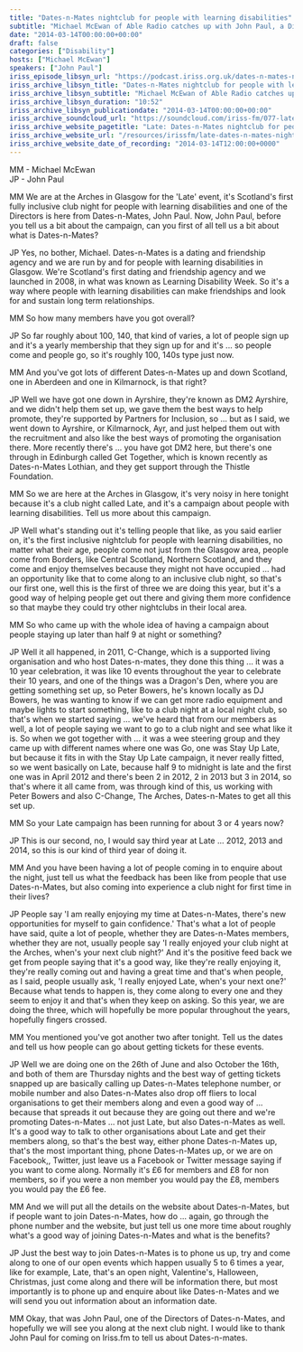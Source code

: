 ```yaml
---
title: "Dates-n-Mates nightclub for people with learning disabilities"
subtitle: "Michael McEwan of Able Radio catches up with John Paul, a Director of Dates-n-Mates, at the Arches to talk about Late, Scotland's first inclusive club night for people with learning disabilities."
date: "2014-03-14T00:00:00+00:00"
draft: false
categories: ["Disability"]
hosts: ["Michael McEwan"]
speakers: ["John Paul"]
iriss_episode_libsyn_url: "https://podcast.iriss.org.uk/dates-n-mates-nightclub-for-people-with-learning-disabilities-1"
iriss_archive_libsyn_title: "Dates-n-Mates nightclub for people with learning disabilities"
iriss_archive_libsyn_subtitle: "Michael McEwan of Able Radio catches up with John Paul, a Director of Dates-n-Mates, at the Arches to talk about Late, Scotland's first inclusive club night for people with learning disabilities."
iriss_archive_libsyn_duration: "10:52"
iriss_archive_libsyn_publicationdate: "2014-03-14T00:00:00+00:00"
iriss_archive_soundcloud_url: "https://soundcloud.com/iriss-fm/077-late-dates-n-mates-nightclub-for-people-with-learning-disabilities"
iriss_archive_website_pagetitle: "Late: Dates-n-Mates nightclub for people with learning disabilities"
iriss_archive_website_url: "/resources/irissfm/late-dates-n-mates-nightclub-people-learning-disabilities"
iriss_archive_website_date_of_recording: "2014-03-14T12:00:00+0000"
---
```

MM - Michael McEwan  
JP - John Paul

MM We are at the Arches in Glasgow for the 'Late' event, it's Scotland's first fully inclusive club night for people with learning disabilities and one of the Directors is here from Dates-n-Mates, John Paul. Now, John Paul, before you tell us a bit about the campaign, can you first of all tell us a bit about what is Dates-n-Mates?

JP Yes, no bother, Michael. Dates-n-Mates is a dating and friendship agency and we are run by and for people with learning disabilities in Glasgow. We're Scotland's first dating and friendship agency and we launched in 2008, in what was known as Learning Disability Week. So it's a way where people with learning disabilities can make friendships and look for and sustain long term relationships.

MM So how many members have you got overall?

JP So far roughly about 100, 140, that kind of varies, a lot of people sign up and it's a yearly membership that they sign up for and it's ... so people come and people go, so it's roughly 100, 140s type just now.

MM And you've got lots of different Dates-n-Mates up and down Scotland, one in Aberdeen and one in Kilmarnock, is that right?

JP Well we have got one down in Ayrshire, they're known as DM2 Ayrshire, and we didn't help them set up, we gave them the best ways to help promote, they're supported by Partners for Inclusion, so ... but as I said, we went down to Ayrshire, or Kilmarnock, Ayr, and just helped them out with the recruitment and also like the best ways of promoting the organisation there. More recently there's ... you have got DM2 here, but there's one through in Edinburgh called Get Together, which is known recently as Dates-n-Mates Lothian, and they get support through the Thistle Foundation.

MM So we are here at the Arches in Glasgow, it's very noisy in here tonight because it's a club night called Late, and it's a campaign about people with learning disabilities. Tell us more about this campaign.

JP Well what's standing out it's telling people that like, as you said earlier on, it's the first inclusive nightclub for people with learning disabilities, no matter what their age, people come not just from the Glasgow area, people come from Borders, like Central Scotland, Northern Scotland, and they come and enjoy themselves because they might not have occupied ... had an opportunity like that to come along to an inclusive club night, so that's our first one, well this is the first of three we are doing this year, but it's a good way of helping people get out there and giving them more confidence so that maybe they could try other nightclubs in their local area.

MM So who came up with the whole idea of having a campaign about people staying up later than half 9 at night or something?

JP Well it all happened, in 2011, C-Change, which is a supported living organisation and who host Dates-n-mates, they done this thing ... it was a 10 year celebration, it was like 10 events throughout the year to celebrate their 10 years, and one of the things was a Dragon's Den, where you are getting something set up, so Peter Bowers, he's known locally as DJ Bowers, he was wanting to know if we can get more radio equipment and maybe lights to start something, like to a club night at a local night club, so that's when we started saying ... we've heard that from our members as well, a lot of people saying we want to go to a club night and see what like it is. So when we got together with ... it was a wee steering group and they came up with different names where one was Go, one was Stay Up Late, but because it fits in with the Stay Up Late campaign, it never really fitted, so we went basically on Late, because half 9 to midnight is late and the first one was in April 2012 and there's been 2 in 2012, 2 in 2013 but 3 in 2014, so that's where it all came from, was through kind of this, us working with Peter Bowers and also C-Change, The Arches, Dates-n-Mates to get all this set up.

MM So your Late campaign has been running for about 3 or 4 years now?

JP This is our second, no, I would say third year at Late ... 2012, 2013 and 2014, so this is our kind of third year of doing it.

MM And you have been having a lot of people coming in to enquire about the night, just tell us what the feedback has been like from people that use Dates-n-Mates, but also coming into experience a club night for first time in their lives?

JP People say 'I am really enjoying my time at Dates-n-Mates, there's new opportunities for myself to gain confidence.' That's what a lot of people have said, quite a lot of people, whether they are Dates-n-Mates members, whether they are not, usually people say 'I really enjoyed your club night at the Arches, when's your next club night?' And it's the positive feed back we get from people saying that it's a good way, like they're really enjoying it, they're really coming out and having a great time and that's when people, as I said, people usually ask, 'I really enjoyed Late, when's your next one?' Because what tends to happen is, they come along to every one and they seem to enjoy it and that's when they keep on asking. So this year, we are doing the three, which will hopefully be more popular throughout the years, hopefully fingers crossed.

MM You mentioned you've got another two after tonight. Tell us the dates and tell us how people can go about getting tickets for these events.

JP Well we are doing one on the 26th of June and also October the 16th, and both of them are Thursday nights and the best way of getting tickets snapped up are basically calling up Dates-n-Mates telephone number, or mobile number and also Dates-n-Mates also drop off fliers to local organisations to get their members along and even a good way of ... because that spreads it out because they are going out there and we're promoting Dates-n-Mates ... not just Late, but also Dates-n-Mates as well. It's a good way to talk to other organisations about Late and get their members along, so that's the best way, either phone Dates-n-Mates up, that's the most important thing, phone Dates-n-Mates up, or we are on Facebook,, Twitter, just leave us a Facebook or Twitter message saying if you want to come along. Normally it's £6 for members and £8 for non members, so if you were a non member you would pay the £8, members you would pay the £6 fee.

MM And we will put all the details on the website about Dates-n-Mates, but if people want to join Dates-n-Mates, how do ... again, go through the phone number and the website, but just tell us one more time about roughly what's a good way of joining Dates-n-Mates and what is the benefits?

JP Just the best way to join Dates-n-Mates is to phone us up, try and come along to one of our open events which happen usually 5 to 6 times a year, like for example, Late, that's an open night, Valentine's, Halloween, Christmas, just come along and there will be information there, but most importantly is to phone up and enquire about like Dates-n-Mates and we will send you out information about an information date.

MM Okay, that was John Paul, one of the Directors of Dates-n-Mates, and hopefully we will see you along at the next club night. I would like to thank John Paul for coming on Iriss.fm to tell us about Dates-n-mates.